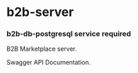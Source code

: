 # b2b-server

### b2b-db-postgresql service required 

B2B Marketplace server.

Swagger API Documentation.
